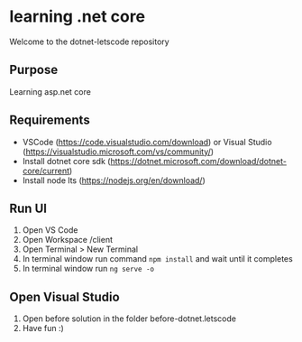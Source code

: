 # learning .net core 

Welcome to the dotnet-letscode repository

## Purpose

Learning asp.net core

## Requirements

- VSCode (https://code.visualstudio.com/download) or Visual Studio (https://visualstudio.microsoft.com/vs/community/)
- Install dotnet core sdk (https://dotnet.microsoft.com/download/dotnet-core/current)
- Install node lts (https://nodejs.org/en/download/)

## Run UI

1. Open VS Code
2. Open Workspace /client
3. Open Terminal > New Terminal
4. In terminal window run command `npm install` and wait until it completes
5. In terminal window run `ng serve -o`


## Open Visual Studio

1. Open before solution in the folder before-dotnet.letscode
2. Have fun :)
